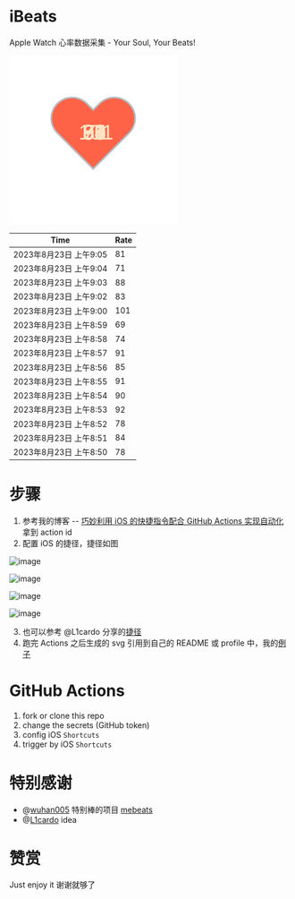 # iBeats
Apple Watch 心率数据采集 - Your Soul, Your Beats!

![](./files/heart.svg)

<!--START_SECTION:my_heart_rate-->
| Time | Rate | 
 | ---- | ---- | 
| 2023年8月23日 上午9:05 | 81 |
| 2023年8月23日 上午9:04 | 71 |
| 2023年8月23日 上午9:03 | 88 |
| 2023年8月23日 上午9:02 | 83 |
| 2023年8月23日 上午9:00 | 101 |
| 2023年8月23日 上午8:59 | 69 |
| 2023年8月23日 上午8:58 | 74 |
| 2023年8月23日 上午8:57 | 91 |
| 2023年8月23日 上午8:56 | 85 |
| 2023年8月23日 上午8:55 | 91 |
| 2023年8月23日 上午8:54 | 90 |
| 2023年8月23日 上午8:53 | 92 |
| 2023年8月23日 上午8:52 | 78 |
| 2023年8月23日 上午8:51 | 84 |
| 2023年8月23日 上午8:50 | 78 |

<!--END_SECTION:my_heart_rate-->

# 步骤
1. 参考我的博客 -- [巧妙利用 iOS 的快捷指令配合 GitHub Actions 实现自动化](https://github.com/yihong0618/gitblog/issues/198) 拿到 action id
2. 配置 iOS 的捷径，捷径如图

![image](https://user-images.githubusercontent.com/15976103/122154218-0db0b480-ce97-11eb-93bb-5aec07c558dc.png)

![image](https://user-images.githubusercontent.com/15976103/122154236-186b4980-ce97-11eb-8e4b-70551a0391ae.png)

![image](https://user-images.githubusercontent.com/15976103/122154268-2d47dd00-ce97-11eb-902e-3acf292265a9.png)

![image](https://user-images.githubusercontent.com/15976103/122174055-fa144680-ceb4-11eb-9be2-3eb83cd516f7.png)

3. 也可以参考 @L1cardo 分享的[捷径](https://www.icloud.com/shortcuts/6ab6047b459c41ad822ad6b94b1c03d4)
4. 跑完 Actions 之后生成的 svg 引用到自己的 README 或 profile 中，我的[例子](https://github.com/yihong0618) 

# GitHub Actions

1. fork or clone this repo
2. change the secrets (GitHub token)
3. config iOS `Shortcuts` 
4. trigger by iOS `Shortcuts`

# 特别感谢
- @[wuhan005](https://github.com/wuhan005) 特别棒的项目 [mebeats](https://github.com/wuhan005/mebeats)
- @[L1cardo](https://github.com/L1cardo) idea

# 赞赏
Just enjoy it
谢谢就够了
